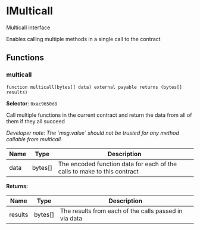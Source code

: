 

# IMulticall


Multicall interface

Enables calling multiple methods in a single call to the contract


## Functions
### multicall

```solidity
function multicall(bytes[] data) external payable returns (bytes[] results)
```
**Selector**: `0xac9650d8`

Call multiple functions in the current contract and return the data from all of them if they all succeed

*Developer note: The &#x60;msg.value&#x60; should not be trusted for any method callable from multicall.*

| Name | Type | Description |
| ---- | ---- | ----------- |
| data | bytes[] | The encoded function data for each of the calls to make to this contract |

**Returns:**

| Name | Type | Description |
| ---- | ---- | ----------- |
| results | bytes[] | The results from each of the calls passed in via data |

